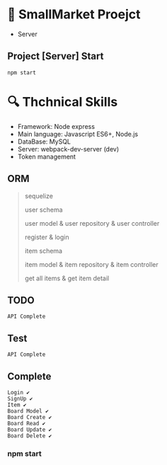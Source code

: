 # 📖 SmallMarket Proejct
- Server

## Project [Server] Start
```
npm start
```

# :mag: Thchnical Skills

- Framework: Node express
- Main language: Javascript ES6+, Node.js
- DataBase: MySQL
- Server: webpack-dev-server (dev)
- Token management

## ORM
> sequelize
>
> user schema
>
> user model & user repository & user controller
>
> register & login
>
> item schema
>
> item model & item repository & item controller
>
> get all items & get item detail

## TODO
```
API Complete
```

## Test
```
API Complete
```

## Complete
```
Login ✔
SignUp ✔
Item ✔
Board Model ✔ 
Board Create ✔
Board Read ✔
Board Update ✔
Board Delete ✔
```

### npm start
